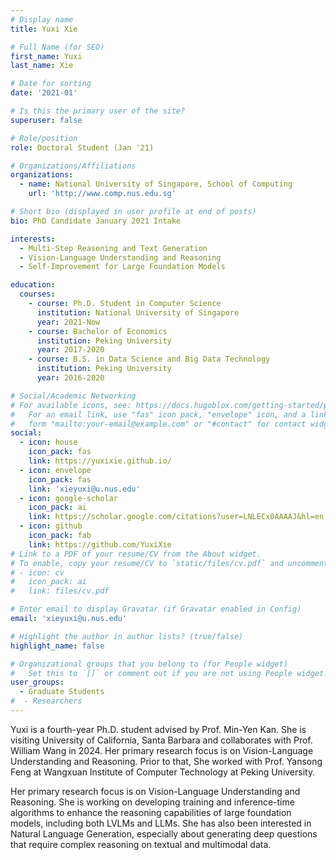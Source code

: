 ```yaml
---
# Display name
title: Yuxi Xie

# Full Name (for SEO)
first_name: Yuxi
last_name: Xie

# Date for sorting
date: '2021-01'

# Is this the primary user of the site?
superuser: false

# Role/position
role: Doctoral Student (Jan '21)

# Organizations/Affiliations
organizations:
  - name: National University of Singapore, School of Computing
    url: 'http://www.comp.nus.edu.sg'

# Short bio (displayed in user profile at end of posts)
bio: PhD Candidate January 2021 Intake

interests:
  - Multi-Step Reasoning and Text Generation
  - Vision-Language Understanding and Reasoning
  - Self-Improvement for Large Foundation Models

education:
  courses:
    - course: Ph.D. Student in Computer Science
      institution: National University of Singapore
      year: 2021-Now
    - course: Bachelor of Economics
      institution: Peking University
      year: 2017-2020
    - course: B.S. in Data Science and Big Data Technology
      institution: Peking University
      year: 2016-2020

# Social/Academic Networking
# For available icons, see: https://docs.hugoblox.com/getting-started/page-builder/#icons
#   For an email link, use "fas" icon pack, "envelope" icon, and a link in the
#   form "mailto:your-email@example.com" or "#contact" for contact widget.
social:
  - icon: house
    icon_pack: fas
    link: https://yuxixie.github.io/
  - icon: envelope
    icon_pack: fas
    link: 'xieyuxi@u.nus.edu'
  - icon: google-scholar
    icon_pack: ai
    link: https://scholar.google.com/citations?user=LNLECx0AAAAJ&hl=en
  - icon: github
    icon_pack: fab
    link: https://github.com/YuxiXie
# Link to a PDF of your resume/CV from the About widget.
# To enable, copy your resume/CV to `static/files/cv.pdf` and uncomment the lines below.
# - icon: cv
#   icon_pack: ai
#   link: files/cv.pdf

# Enter email to display Gravatar (if Gravatar enabled in Config)
email: 'xieyuxi@u.nus.edu'

# Highlight the author in author lists? (true/false)
highlight_name: false

# Organizational groups that you belong to (for People widget)
#   Set this to `[]` or comment out if you are not using People widget.
user_groups:
  - Graduate Students
#  - Researchers
---
```


Yuxi is a fourth-year Ph.D. student advised by Prof. Min-Yen Kan. She is visiting University of California, Santa Barbara and collaborates with Prof. William Wang in 2024. Her primary research focus is on Vision-Language Understanding and Reasoning. Prior to that, She worked with Prof. Yansong Feng at Wangxuan Institute of Computer Technology at Peking University.

Her primary research focus is on Vision-Language Understanding and Reasoning. She is working on developing training and inference-time algorithms to enhance the reasoning capabilities of large foundation models, including both LVLMs and LLMs. She has also been interested in Natural Language Generation, especially about generating deep questions that require complex reasoning on textual and multimodal data.
